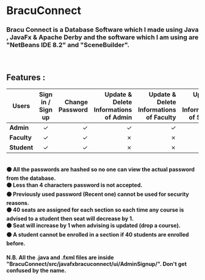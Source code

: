 # BracuConnect
### Bracu Connect is a Database Software which I made using Java , JavaFx & Apache Derby and the software which I am using are "NetBeans IDE 8.2" and "SceneBuilder".
<br>

## Features :

| Users            | Sign in / Sign up|Change Password  | Update & Delete Informations of Admin  |Update & Delete Informations of Faculty  |Update & Delete Informations of Student  | Add , Update & Delete Courses | Advise Courses | Update Advise Courses | Add to Waiting List | View Waiting List | 
| ---------------- |:-----------------:| ---------------------------------------:|---------------------------------------:|---------------------------------------:|---------------------------------------:|---------------------------------------:|---------------------------------------:|--------------------------------------:|--------------------------------------:|--------------------------------------:|
|  <b> Admin <b>   |        ✓          | ✓ |✓ | ✓ | ✓ |✓ |✗ |✗ |✗ |✓ |
|  <b> Faculty <b> | ✓                 | ✓ |  ✗ | ✗ | ✗ |✗ |✓ |✓ |✗ |✗ |
|  <b> Student <b> | ✓                 | ✓ |   ✗ | ✗ | ✗ | ✗ |✓ |✓ |✓ |✗ |


<br>
 <b> ⚫ All the passwords are hashed so no one can view the actual password from the database. </b> <br>
 <b> ⚫ Less than 4 characters password is not accepted. </b> <br>
 <b> ⚫ Previously used password (Recent one) cannot be used for security reasons. </b> <br>
 <b> ⚫ 40 seats are assigned for each section so each time any course is advised to a student then seat will decrease by 1. </b> <br>
  <b>⚫ Seat will increase by 1 when advising is updated (drop a course). </b> <br>
  <b>⚫ A student cannot be enrolled in a section if 40 students are enrolled before. </b> <br>

#### N.B. All the .java and .fxml files are inside "BracuConnect/src/javafxbracuconnect/ui/AdminSignup/". Don't get confused by the name.



